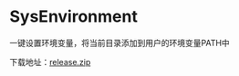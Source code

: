 # SysEnvironment
一键设置环境变量，将当前目录添加到用户的环境变量PATH中

下载地址：[release.zip](https://github.com/chenzhitong/SysEnvironment/files/2012544/release.zip)
